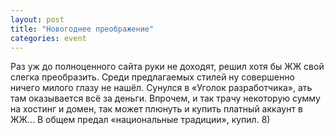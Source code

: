 ```yaml
---
layout: post
title: "Новогоднее преображение"
categories: event
---
```

Раз уж до полноценного сайта руки не доходят, решил хотя бы ЖЖ свой слегка преобразить. Среди предлагаемых стилей ну совершенно ничего милого глазу не нашёл. Сунулся в «Уголок разработчика», ать там оказывается всё за деньги. Впрочем, и так трачу некоторую сумму на хостинг и домен, так может плюнуть и купить платный аккаунт в ЖЖ… В общем предал «национальные традиции», купил. 8)